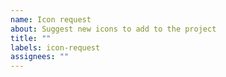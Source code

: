 ```yaml
---
name: Icon request
about: Suggest new icons to add to the project
title: ""
labels: icon-request
assignees: ""
---
```

